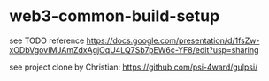 # web3-common-build-setup


see TODO reference
https://docs.google.com/presentation/d/1fsZw-xODbVgovIMJAmZdxAgjOqU4LQ7Sb7pEW6c-YF8/edit?usp=sharing


see project clone by Christian:
https://github.com/psi-4ward/gulpsi/

